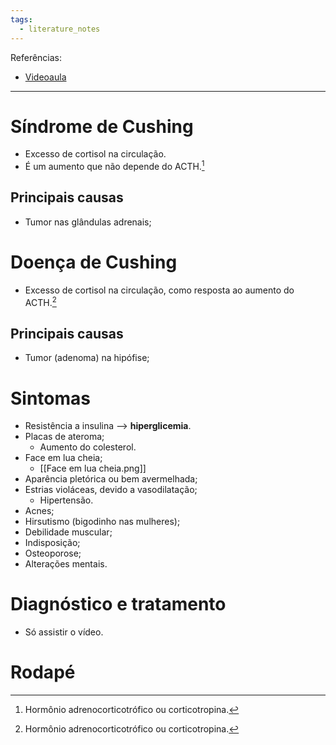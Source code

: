 ```yaml
---
tags:
  - literature_notes
---
```

Referências: 
* [Videoaula](https://youtu.be/_fW74A3b_bo?si=gVoubB-3HHyUZk_X)
---
# Síndrome de Cushing
* Excesso de cortisol na circulação.
* É um aumento que não depende do ACTH.[^1]
## Principais causas
* Tumor nas glândulas adrenais;
# Doença de Cushing
* Excesso de cortisol na circulação, como resposta ao aumento do ACTH.[^1]
## Principais causas
* Tumor (adenoma) na hipófise;
# Sintomas 
* Resistência a insulina --> **hiperglicemia**. 
* Placas de ateroma;
	* Aumento do colesterol.
* Face em lua cheia; 
	* [[Face em lua cheia.png]]
* Aparência pletórica ou bem avermelhada; 
* Estrias violáceas, devido a vasodilatação; 
	* Hipertensão.
* Acnes; 
* Hirsutismo (bigodinho nas mulheres); 
* Debilidade muscular; 
* Indisposição; 
* Osteoporose; 
* Alterações mentais.

# Diagnóstico e tratamento 
* Só assistir o vídeo.
# Rodapé
[^1]: Hormônio adrenocorticotrófico ou corticotropina.
